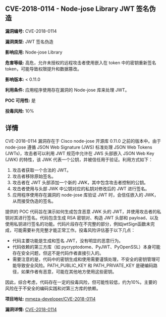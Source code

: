 ## CVE-2018-0114 - Node-jose Library JWT 签名伪造

**漏洞编号:** CVE-2018-0114

**漏洞类型:** JWT 签名伪造

**影响应用:** Node-jose Library

**危害等级:** 高危，允许未授权的远程攻击者使用嵌入在 token 中的密钥重新签名 token，可能导致权限提升和数据篡改。

**影响版本:** < 0.11.0

**利用条件:** 应用程序使用存在漏洞的 Node-jose 库来处理 JWT。

**POC 可用性:** 是

**投毒风险:** 10%

## 详情

CVE-2018-0114 漏洞存在于 Cisco node-jose 开源库 0.11.0 之前的版本中。由于 node-jose 遵循 JSON Web Signature (JWS) 标准处理 JSON Web Tokens (JWTs)，攻击者可以利用 JWT 规范中允许在 JWS 头部嵌入 JSON Web Key (JWK) 的特性，该 JWK 代表一个公钥，并被信任用于验证。利用方式如下：

1.  攻击者获取一个合法的 JWT。
2.  攻击者移除原始签名。
3.  攻击者在 JWT 头部添加一个新的 JWK，其中包含攻击者控制的公钥。
4.  攻击者使用与头部 JWK 中公钥对应的私钥对修改后的 JWT 进行签名。
5.  应用程序使用存在漏洞的 node-jose 库验证 JWT 时，会信任嵌入的 JWK，从而接受伪造的签名。

提供的 POC 代码旨在演示如何生成包含恶意 JWK 头的 JWT，并使用攻击者的私钥对其进行签名。代码包含生成 RSA 密钥对、构造 JWT 头部和 payload、以及使用私钥进行签名的功能。代码片段存在不完整的部分，例如jwtSign函数未完成，可能需要补充完整才能正常工作。投毒风险评估基于以下几点：

*   代码主要功能是生成和签名 JWT，没有明显的恶意行为。
*   代码依赖的第三方库（如 pycryptodome、PyJWT、PyOpenSSL）本身可能存在安全问题，但这不是代码作者直接引入的。
*   需要注意的是，代码中的密钥生成和使用需要谨慎处理，不安全的密钥管理可能导致安全风险。PATH_PUBLIC_KEY 和 PATH_PRIVATE_KEY 是硬编码路径，如果作者有恶意，可能在其他地方使用这些密钥。

因此，综合考虑，代码存在一定的投毒风险，但可能性较低，约为10%。主要的风险在于不安全的编码实践和对第三方库的依赖。

**项目地址:** [mmeza-developer/CVE-2018-0114](https://github.com/mmeza-developer/CVE-2018-0114)

**漏洞详情:** [CVE-2018-0114](https://nvd.nist.gov/vuln/detail/CVE-2018-0114)